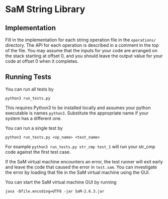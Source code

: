 # SaM String Library

## Implementation

Fill in the implementation for each string operation file in the `operations/` directory.  The API for each operation is described in a comment in the top of the file.  You may assume that the inputs for your code are arranged on the stack starting at offset 0, and you should leave the output value for your code at offset 0 when it completes.

## Running Tests

You can run all tests by

```
python3 run_tests.py
```

This requires Python3 to be installed locally and assumes your python executable is names `python3`.  Substitute the appropriate name if your system has a different one.

You can run a single test by

```
python3 run_tests.py <op_name> <test_name>
```

For example `python3 run_tests.py str_cmp test_1` will run your str_cmp code against the first test case.

If the SaM virtual machine encounters an error, the test runner will exit early and leave the code that caused the error in `test.sam`.  You can investigate the error by loading that file in the SaM virtual machine using the GUI.

You can start the SaM virtual machine GUI by running

```
java -Dfile.encoding=UTF8 -jar SaM-2.6.3.jar
```
